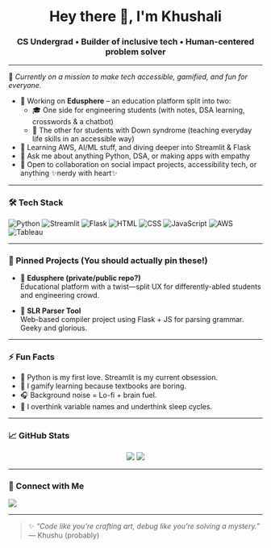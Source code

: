 <h1 align="center">Hey there 👋, I'm Khushali</h1>
<h3 align="center">CS Undergrad • Builder of inclusive tech • Human-centered problem solver</h3>

---

🌟 *Currently on a mission to make tech accessible, gamified, and fun for everyone.*

- 🔭 Working on **Edusphere** – an education platform split into two:
  - 🎓 One side for engineering students (with notes, DSA learning, crosswords & a chatbot)
  - 🌈 The other for students with Down syndrome (teaching everyday life skills in an accessible way)
- 🌱 Learning AWS, AI/ML stuff, and diving deeper into Streamlit & Flask
- 💬 Ask me about anything Python, DSA, or making apps with empathy
- 🤝 Open to collaboration on social impact projects, accessibility tech, or anything ✨nerdy with heart✨

---

### 🛠️ Tech Stack
![Python](https://img.shields.io/badge/Python-3776AB?style=flat&logo=python&logoColor=white)
![Streamlit](https://img.shields.io/badge/Streamlit-FF4B4B?style=flat&logo=streamlit&logoColor=white)
![Flask](https://img.shields.io/badge/Flask-000000?style=flat&logo=flask&logoColor=white)
![HTML](https://img.shields.io/badge/HTML5-E34F26?style=flat&logo=html5&logoColor=white)
![CSS](https://img.shields.io/badge/CSS3-1572B6?style=flat&logo=css3&logoColor=white)
![JavaScript](https://img.shields.io/badge/JavaScript-F7DF1E?style=flat&logo=javascript&logoColor=black)
![AWS](https://img.shields.io/badge/AWS-232F3E?style=flat&logo=amazon-aws&logoColor=white)
![Tableau](https://img.shields.io/badge/Tableau-E97627?style=flat&logo=tableau&logoColor=white)

---

### 📌 Pinned Projects (You should actually pin these!)

- 🧠 **Edusphere (private/public repo?)**  
  Educational platform with a twist—split UX for differently-abled students and engineering crowd.

- 🔐 **SLR Parser Tool**  
  Web-based compiler project using Flask + JS for parsing grammar. Geeky and glorious.

---

### ⚡ Fun Facts
- 🐍 Python is my first love. Streamlit is my current obsession.
- 🧩 I gamify learning because textbooks are boring.
- 🎧 Background noise = Lo-fi + brain fuel.
- 🧠 I overthink variable names and underthink sleep cycles.

---

### 📈 GitHub Stats
<p align="center">
  <img src="https://github-readme-stats.vercel.app/api?username=khushalibegde&show_icons=true&theme=radical" />
  <img src="https://github-readme-streak-stats.herokuapp.com/?user=khushalibegde&theme=radical" />
</p>

---

### 🔗 Connect with Me
<p align="left">
  <a href="https://www.linkedin.com/in/khushalibegde/" target="_blank"><img src="https://img.shields.io/badge/LinkedIn-blue?style=flat&logo=linkedin&logoColor=white"/></a>
  <!-- Add more links like portfolio, Twitter, etc., if you want -->
</p>

---

> ✨ *“Code like you’re crafting art, debug like you’re solving a mystery.”*  
> — Khushu (probably)

